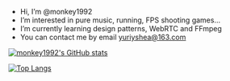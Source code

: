 + Hi, I’m @monkey1992
+ I’m interested in pure music, running, FPS shooting games...
+ I’m currently learning design patterns, WebRTC and FFmpeg
+ You can contact me by email yuriyshea@163.com

[![monkey1992's GitHub stats](https://github-readme-stats.vercel.app/api?username=monkey1992)](https://github.com/anuraghazra/github-readme-stats)

[![Top Langs](https://github-readme-stats.vercel.app/api/top-langs/?username=monkey1992&layout=compact)](https://github.com/anuraghazra/github-readme-stats)
<!---
monkey1992/monkey1992 is a ✨ special ✨ repository because its `README.md` (this file) appears on your GitHub profile.
You can click the Preview link to take a look at your changes.
--->
